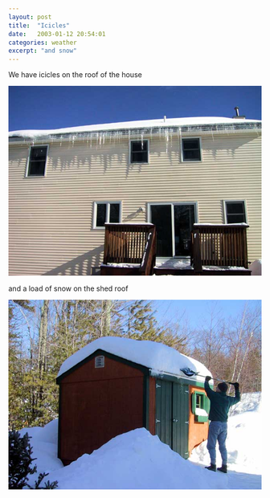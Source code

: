 ```yaml
---
layout: post
title:  "Icicles"
date:   2003-01-12 20:54:01
categories: weather
excerpt: "and snow"
---
```

We have icicles on the roof of the house

<img src="/assets/icicles1.jpg" alt="icicle picture"/>

and a load of snow on the shed roof

<img src="/assets/shed.jpg" alt="shed picture"/>

